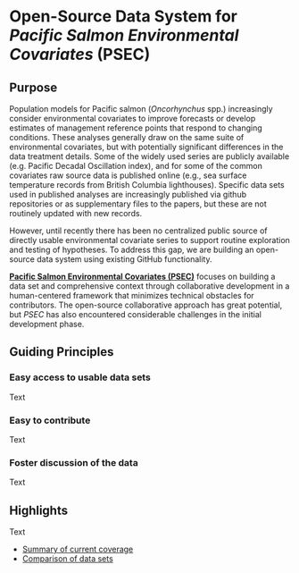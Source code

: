 # Open-Source Data System for *Pacific Salmon Environmental Covariates* (PSEC)

## Purpose

Population models for Pacific salmon (*Oncorhynchus* spp.) increasingly consider environmental covariates to improve forecasts or develop estimates of management reference points that respond to changing conditions. These analyses generally draw on the same suite of environmental covariates, but with potentially significant differences in the data treatment details. Some of the widely used series are publicly available (e.g. Pacific Decadal Oscillation index), and for some of the common covariates raw source data is published online (e.g., sea surface temperature records from British Columbia lighthouses). Specific data sets used in published analyses are increasingly published via github repositories or as supplementary files to the papers, but these are not routinely updated with new records.

However, until recently there has been no centralized public source of directly usable environmental covariate series to support routine exploration and testing of hypotheses. To address this gap, we are building an open-source data system using existing GitHub functionality. 

[**Pacific Salmon Environmental Covariates (PSEC)**](https://github.com/SOLV-Code/Open-Source-Env-Cov-PacSalmon) focuses on building a data set and comprehensive context through collaborative development in a human-centered framework that minimizes technical obstacles for contributors. The open-source collaborative approach has great potential, but *PSEC* has also encountered considerable challenges in the initial development phase.   

## Guiding Principles


### Easy access to usable data sets

Text

### Easy to contribute


Text


### Foster discussion of the data

Text




## Highlights

Text

* [Summary of current coverage](https://github.com/SOLV-Code/Open-Source-Env-Cov-PacSalmon/tree/main/NOTES/Current_Coverage)
* [Comparison of data sets](https://github.com/SOLV-Code/Open-Source-Env-Cov-PacSalmon/tree/main/NOTES/ScopeOfAnalyses)


